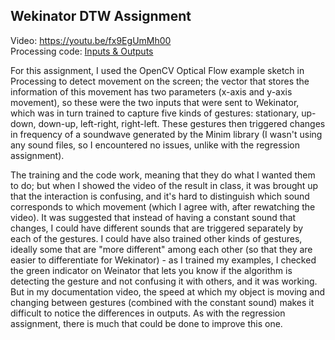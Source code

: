 ## Wekinator DTW Assignment  
Video: https://youtu.be/fx9EgUmMh00   
Processing code: [Inputs & Outputs](/Wekinator-DTW-Assignment/DTW_OpticalFlow.pde)  
  
For this assignment, I used the OpenCV Optical Flow example sketch in Processing to detect movement on the screen; the vector that stores the information of this movement has two parameters (x-axis and y-axis movement), so these were the two inputs that were sent to Wekinator, which was in turn trained to capture five kinds of gestures: stationary, up-down, down-up, left-right, right-left. These gestures then triggered changes in frequency of a soundwave generated by the Minim library (I wasn't using any sound files, so I encountered no issues, unlike with the regression assignment).  
  
The training and the code work, meaning that they do what I wanted them to do; but when I showed the video of the result in class, it was brought up that the interaction is confusing, and it's hard to distinguish which sound corresponds to which movement (which I agree with, after rewatching the video). It was suggested that instead of having a constant sound that changes, I could have different sounds that are triggered separately by each of the gestures. I could have also trained other kinds of gestures, ideally some that are "more different" among each other (so that they are easier to differentiate for Wekinator) - as I trained my examples, I checked the green indicator on Weinator that lets you know if the algorithm is detecting the gesture and not confusing it with others, and it was working. But in my documentation video, the speed at which my object is moving and changing between gestures (combined with the constant sound) makes it difficult to notice the differences in outputs. As with the regression assignment, there is much that could be done to improve this one.
